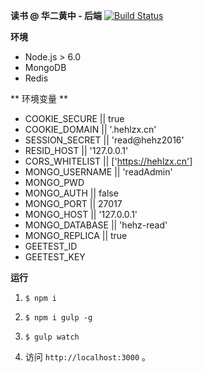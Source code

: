 **读书 @ 华二黄中 - 后端** [![Build Status](https://travis-ci.org/CodeHEHZ/hehz-read-backend.svg?branch=master)](https://travis-ci.org/CodeHEHZ/hehz-read-backend)

**环境**
- Node.js > 6.0
- MongoDB
- Redis

** 环境变量 **
- COOKIE_SECURE || true
- COOKIE_DOMAIN || '.hehlzx.cn'
- SESSION_SECRET || 'read@hehz2016'
- RESID_HOST || '127.0.0.1'
- CORS_WHITELIST || ['https://hehlzx.cn']
- MONGO_USERNAME || 'readAdmin'
- MONGO_PWD
- MONGO_AUTH || false
- MONGO_PORT || 27017
- MONGO_HOST || '127.0.0.1'
- MONGO_DATABASE || 'hehz-read'
- MONGO_REPLICA || true
- GEETEST_ID
- GEETEST_KEY

**运行**

1. `$ npm i`

2. `$ npm i gulp -g`

3. `$ gulp watch`

4. 访问 `http://localhost:3000` 。